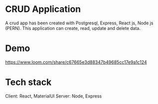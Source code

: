 # CRUD Application 
Α crud app has been created with Postgresql, Express, React js, Node js (PERN). This application can create, read, update and delete data.

# Demo
https://www.loom.com/share/c67665e3d88347b49685cc17e9a1c124

# Tech stack
Client: React, MaterialUI
Server: Node, Express
